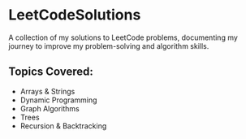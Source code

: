 # LeetCodeSolutions
A collection of my solutions to LeetCode problems, documenting my journey to improve my problem-solving and algorithm skills. 

## Topics Covered:
- Arrays & Strings
- Dynamic Programming
- Graph Algorithms
- Trees
- Recursion & Backtracking
